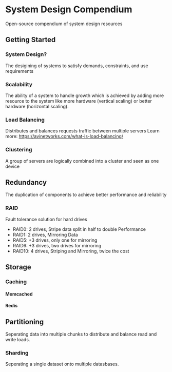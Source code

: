 # System Design Compendium
Open-source compendium of system design resources

## Getting Started
### System Design?
The desigining of systems to satisfy demands, constraints, and use requirements

### Scalability
The ability of a system to handle growth which is achieved by adding more resource to the system like more hardware (vertical scaling) or better hardware (horizontal scaling).

### Load Balancing
Distributes and balances requests traffic between multiple servers
Learn more: https://avinetworks.com/what-is-load-balancing/

### Clustering
 A group of servers are logically combined into a cluster and seen as one device

## Redundancy
The duplication of components to achieve better performance and reliability
### RAID
Fault tolerance solution for hard drives
- RAID0: 2 drives, Stripe data split in half to double Performance
- RAID1: 2 drives, Mirroring Data
- RAID5: +3 drives, only one for mirroring
- RAID6: +3 drives, two drives for mirroring 
- RAID10: 4 drives, Striping and Mirroring, twice the cost

## Storage
### Caching
#### Memcached
#### Redis

## Partitioning
Seperating data into multiple chunks to distribute and balance read and write loads.

### Sharding
Seperating a single dataset onto multiple datasbases.
